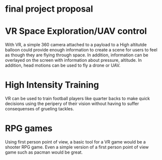 # final project proposal

# VR Space Exploration/UAV control

With VR, a simple 360 camera attached to a payload to a High altitutde balloon could provide enough information to create a scene for users to feel as though they are flying through space. In addition, information can be overlayed on the screen with information about pressure, altitude. In addition, head motions can be used to fly a drone or UAV.

# High Intensity Training

VR can be used to train football players like quarter backs to make quick decisions using the peripery of their vision without having to suffer consequenses of grueling tackles.

# RPG games

Using first person point of view, a basic tool for a VR game would be a shooter RPG game. Even a simple version of a first person point of view game such as pacman would be great.
